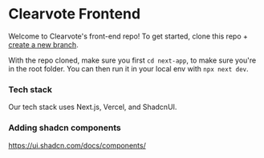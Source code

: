 # Clearvote Frontend
Welcome to Clearvote's front-end repo! To get started, clone this repo + [create a new branch](https://www.atlassian.com/git/tutorials/using-branches#:~:text=When%20you%20want%20to%20add,it%20into%20the%20main%20branch.).

With the repo cloned, make sure you first `cd next-app`, to make sure you're in the root folder. You can then run it in your local env with `npx next dev`.

### Tech stack
Our tech stack uses Next.js, Vercel, and ShadcnUI.

### Adding shadcn components
https://ui.shadcn.com/docs/components/
